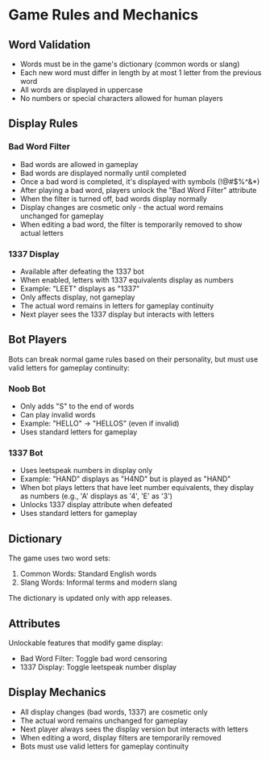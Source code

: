# Game Rules and Mechanics

## Word Validation
- Words must be in the game's dictionary (common words or slang)
- Each new word must differ in length by at most 1 letter from the previous word
- All words are displayed in uppercase
- No numbers or special characters allowed for human players

## Display Rules
### Bad Word Filter
- Bad words are allowed in gameplay
- Bad words are displayed normally until completed
- Once a bad word is completed, it's displayed with symbols (!@#$%^&*)
- After playing a bad word, players unlock the "Bad Word Filter" attribute
- When the filter is turned off, bad words display normally
- Display changes are cosmetic only - the actual word remains unchanged for gameplay
- When editing a bad word, the filter is temporarily removed to show actual letters

### 1337 Display
- Available after defeating the 1337 bot
- When enabled, letters with 1337 equivalents display as numbers
- Example: "LEET" displays as "1337"
- Only affects display, not gameplay
- The actual word remains in letters for gameplay continuity
- Next player sees the 1337 display but interacts with letters

## Bot Players
Bots can break normal game rules based on their personality, but must use valid letters for gameplay continuity:

### Noob Bot
- Only adds "S" to the end of words
- Can play invalid words
- Example: "HELLO" → "HELLOS" (even if invalid)
- Uses standard letters for gameplay

### 1337 Bot
- Uses leetspeak numbers in display only
- Example: "HAND" displays as "H4ND" but is played as "HAND"
- When bot plays letters that have leet number equivalents, they display as numbers (e.g., 'A' displays as '4', 'E' as '3')
- Unlocks 1337 display attribute when defeated
- Uses standard letters for gameplay

## Dictionary
The game uses two word sets:
1. Common Words: Standard English words
2. Slang Words: Informal terms and modern slang

The dictionary is updated only with app releases.

## Attributes
Unlockable features that modify game display:
- Bad Word Filter: Toggle bad word censoring
- 1337 Display: Toggle leetspeak number display

## Display Mechanics
- All display changes (bad words, 1337) are cosmetic only
- The actual word remains unchanged for gameplay
- Next player always sees the display version but interacts with letters
- When editing a word, display filters are temporarily removed
- Bots must use valid letters for gameplay continuity 
